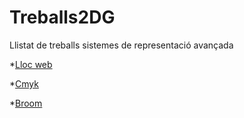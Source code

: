# Treballs2DG
Llistat de treballs sistemes de representació avançada

*[Lloc web](https://mariamartineze.github.io/lloc-web/)

*[Cmyk](https://mariamartineze.github.io/cmyk/)

*[Broom](https://mariamartineze.github.io/Broom/)

